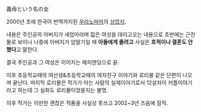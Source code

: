 義母という名の女  

2000년 초에 한국어 번역까지된 [우라노마미](%EC%9A%B0%EB%9D%BC%EB%85%B8%20%EB%A7%88%EB%AF%B8.md)의
[상업지](%EC%83%81%EC%97%85%EC%A7%80.md).

내용은 주인공의 아버지가 새엄마라며 젋은 여성을 데리고오는 내용으로 초반에는 근친물로 보이나 나중에 아버지가 암말기일 때 **아들에게
줄려고** 사실은 **호적이나 결혼도 안했다**고 말한다.

결국 주인공과 그 여성은 이어지는 해피엔딩으로 끝.  

이후 초등학교때의 여선생&초등학교때의 여자친구 이야기와 로리물 같은 단편이 나오며 끝난다. 마지막 로리물은 작가가 아는 사람의 실제이야기로서
12살차이 커플이야기라고 하는데 그 실화도 로리물이었을지는 불명.  

이후 작가는 이만한 괜찮은 작품을 사실상 못쓰고 2002~3년 즈음에 잠적.  

